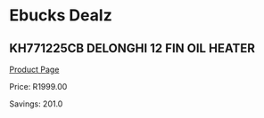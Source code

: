 
# Ebucks Dealz
## KH771225CB DELONGHI 12 FIN OIL HEATER
[Product Page](https://www.ebucks.com/web/shop/productSelected.do?prodId=1191136732&catId=704982758)

Price: R1999.00

Savings: 201.0


	